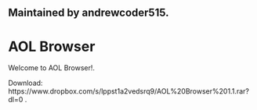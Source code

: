 <h2>Maintained by andrewcoder515.</h2>

<h1>          AOL Browser         </h1>

<p>Welcome to AOL Browser!.</p>

<p>Download: https://www.dropbox.com/s/lppst1a2vedsrq9/AOL%20Browser%201.1.rar?dl=0 .</p>

</body>
</html>
